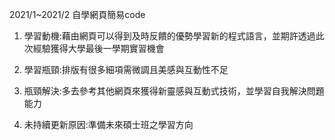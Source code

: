 2021/1~2021/2 自學網頁簡易code

1. 學習動機:藉由網頁可以得到及時反饋的優勢學習新的程式語言，並期許透過此次經驗獲得大學最後一學期實習機會

2. 學習瓶頸:排版有很多細項需微調且美感與互動性不足

3. 瓶頸解決:多去參考其他網頁來獲得新靈感與互動式技術，並學習自我解決問題能力

4. 未持續更新原因:準備未來碩士班之學習方向
